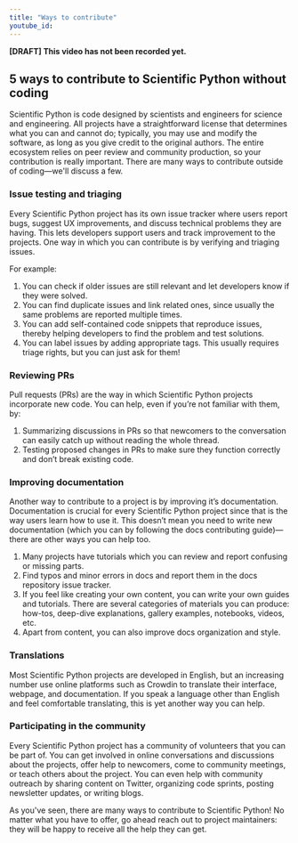 ```yaml
---
title: "Ways to contribute"
youtube_id:
---
```


**[DRAFT] This video has not been recorded yet.**

<!--
# 1.3 Ways to contribute


## Topic:
Other ways to contribute to open source in which you don’t necessarily have to code.

## Outline:
- Issue testing and triaging
- Reviewing PRs
- Translations
- Improving documentation
- Participating in the community/Community outreach

-->

## 5 ways to contribute to Scientific Python without coding

<!--
Hello everyone, I’m Juanita.
Welcome to the Scientific Python videos! Today I will be sharing with you some ways in which you can contribute to open source software projects without actually having to code.
-->

Scientific Python is code designed by scientists and engineers for science and engineering.
All projects have a straightforward license that determines what you can and cannot do; typically, you may use and modify the software, as long as you give credit to the original authors.
The entire ecosystem relies on peer review and community production, so your contribution is really important.
There are many ways to contribute outside of coding—we'll discuss a few.

### Issue testing and triaging

Every Scientific Python project has its own issue tracker where users report bugs, suggest UX improvements, and discuss technical problems they are having.
This lets developers support users and track improvement to the projects.
One way in which you can contribute is by verifying and triaging issues.

For example:

1. You can check if older issues are still relevant and let developers know if they were solved.
2. You can find duplicate issues and link related ones, since usually the same problems are reported multiple times.
3. You can add self-contained code snippets that reproduce issues, thereby helping developers to find the problem and test solutions.
4. You can label issues by adding appropriate tags. This usually requires triage rights, but you can just ask for them!

### Reviewing PRs

Pull requests (PRs) are the way in which Scientific Python projects incorporate new code.
You can help, even if you’re not familiar with them, by:

1. Summarizing discussions in PRs so that newcomers to the conversation can easily catch up without reading the whole thread.
2. Testing proposed changes in PRs to make sure they function correctly and don’t break existing code.

### Improving documentation

Another way to contribute to a project is by improving it’s documentation.
Documentation is crucial for every Scientific Python project since that is the way users learn how to use it.
This doesn’t mean you need to write new documentation (which you can by following the docs contributing guide)—there are other ways you can help too.

1. Many projects have tutorials which you can review and report confusing or missing parts.
2. Find typos and minor errors in docs and report them in the docs repository issue tracker.
3. If you feel like creating your own content, you can write your own guides and tutorials.
   There are several categories of materials you can produce: how-tos, deep-dive explanations, gallery examples, notebooks, videos, etc.
4. Apart from content, you can also improve docs organization and style.

### Translations

Most Scientific Python projects are developed in English, but an increasing number use online platforms such as Crowdin to translate their interface, webpage, and documentation.
If you speak a language other than English and feel comfortable translating, this is yet another way you can help.

### Participating in the community

Every Scientific Python project has a community of volunteers that you can be part of.
You can get involved in online conversations and discussions about the projects, offer help to newcomers, come to community meetings, or teach others about the project.
You can even help with community outreach by sharing content on Twitter, organizing code sprints, posting newsletter updates, or writing blogs.

As you've seen, there are many ways to contribute to Scientific Python! No matter what you have to offer, go ahead reach out to project maintainers: they will be happy to receive all the help they can get.

<!--
-Thanks for watching and welcome to Scientific Python!
-->
